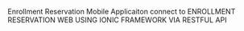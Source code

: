 Enrollment Reservation Mobile Applicaiton connect to ENROLLMENT RESERVATION WEB USING IONIC FRAMEWORK VIA RESTFUL API
